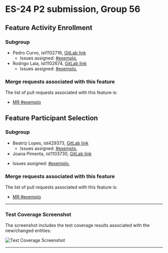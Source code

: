 # ES-24 P2 submission, Group 56

## Feature Activity Enrollment

### Subgroup
 - Pedro Curvo, ist1102716, [GitLab link](https://gitlab.rnl.tecnico.ulisboa.pt/ist1102716)
   + Issues assigned: [#exemplo](https://gitlab.rnl.tecnico.ulisboa.pt/es/es24-56/-/issues/50), 
 - Rodrigo Laia, ist1102674, [GitLab link](https://gitlab.rnl.tecnico.ulisboa.pt/ist1102674)
   + Issues assigned:  [#exemplo](https://gitlab.rnl.tecnico.ulisboa.pt/es/es24-56/-/issues/50),
   
 
### Merge requests associated with this feature

The list of pull requests associated with this feature is:

 - [MR #exemplo](https://gitlab.rnl.tecnico.ulisboa.pt/es/es24-56/-/merge_requests/4)


## Feature Participant Selection

### Subgroup
 - Beatriz Lopes, ist429373, [GitLab link](https://gitlab.rnl.tecnico.ulisboa.pt/ist429373)
   + Issues assigned: [#exemplo](https://gitlab.rnl.tecnico.ulisboa.pt/es/es24-56/-/issues/50),
  - Joana Pimenta, ist1103730, [GitLab link](https://gitlab.rnl.tecnico.ulisboa.pt/ist1103730)
   + Issues assigned:  [#exemplo](https://gitlab.rnl.tecnico.ulisboa.pt/es/es24-56/-/issues/50),


### Merge requests associated with this feature

The list of pull requests associated with this feature is:

- [MR #exemplo](https://gitlab.rnl.tecnico.ulisboa.pt/es/es24-56/-/merge_requests/4)



---

### Test Coverage Screenshot

The screenshot includes the test coverage results associated with the new/changed entities:

![Test Coverage Screenshot](https://gitlab.rnl.tecnico.ulisboa.pt/es/es24-56/-/blob/master/markdown/P1/img/es24-56_P1_TestCoverage_screenshot.png?ref_type=heads)

---